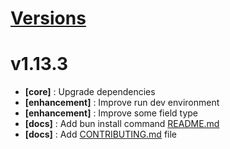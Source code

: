 # [Versions](https://github.com/Tracktor/treege-consumer/releases)

# v1.13.3
- **[core]** : Upgrade dependencies
- **[enhancement]** : Improve run dev environment
- **[enhancement]** : Improve some field type
- **[docs]** : Add bun install command  [README.md](README.md)
- **[docs]** : Add [CONTRIBUTING.md](CONTRIBUTING.md) file
